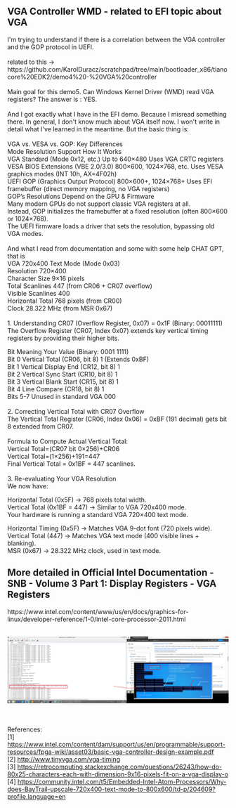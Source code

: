 <h2> VGA Controller WMD - related to EFI topic about VGA</h2>
I'm trying to understand if there is a correlation between the VGA controller and the GOP protocol in UEFI.
<br /><br />
related to this -> https://github.com/KarolDuracz/scratchpad/tree/main/bootloader_x86/tianocore%20EDK2/demo4%20-%20VGA%20controller
<br /><br />
Main goal for this demo5. Can Windows Kernel Driver (WMD) read VGA registers? The answer is : YES.
<br /><br />
And I got exactly what I have in the EFI demo. Because I misread something there. In general, I don't know much about VGA itself now. I won't write in detail what I've learned in the meantime. But the basic thing is:
<br /><br />
VGA vs. VESA vs. GOP: Key Differences
<br />
Mode	Resolution Support	How It Works<br />
VGA Standard (Mode 0x12, etc.)	Up to 640×480	Uses VGA CRTC registers<br />
VESA BIOS Extensions (VBE 2.0/3.0)	800×600, 1024×768, etc.	Uses VESA graphics modes (INT 10h, AX=4F02h)<br />
UEFI GOP (Graphics Output Protocol)	800×600+, 1024×768+	Uses EFI framebuffer (direct memory mapping, no VGA registers)<br />
GOP’s Resolutions Depend on the GPU & Firmware<br />
Many modern GPUs do not support classic VGA registers at all.<br />
Instead, GOP initializes the framebuffer at a fixed resolution (often 800×600 or 1024×768).<br />
The UEFI firmware loads a driver that sets the resolution, bypassing old VGA modes.
<br /><br />
And what I read from documentation and some with some help CHAT GPT, that is <br />
VGA 720x400 Text Mode (Mode 0x03)<br />
Resolution	720×400<br />
Character Size	9×16 pixels<br />
Total Scanlines	447 (from CR06 + CR07 overflow)<br />
Visible Scanlines	400<br />
Horizontal Total	768 pixels (from CR00)<br />
Clock	28.322 MHz (from MSR 0x67)<br />
<br />
1. Understanding CR07 (Overflow Register, 0x07) = 0x1F (Binary: 00011111)<br />
The Overflow Register (CR07, Index 0x07) extends key vertical timing registers by providing their higher bits.<br />

Bit	Meaning	Your Value (Binary: 0001 1111)<br />
Bit 0	Vertical Total (CR06, bit 8)	1 (Extends 0xBF)<br />
Bit 1	Vertical Display End (CR12, bit 8)	1<br />
Bit 2	Vertical Sync Start (CR10, bit 8)	1<br />
Bit 3	Vertical Blank Start (CR15, bit 8)	1<br />
Bit 4	Line Compare (CR18, bit 8)	1<br />
Bits 5-7	Unused in standard VGA	000<br /><br />
2. Correcting Vertical Total with CR07 Overflow<br />
The Vertical Total Register (CR06, Index 0x06) = 0xBF (191 decimal) gets bit 8 extended from CR07.<br />
<br />
Formula to Compute Actual Vertical Total:<br />
Vertical Total=(CR07 bit 0×256)+CR06<br />
Vertical Total=(1×256)+191=447<br />
Final Vertical Total = 0x1BF = 447 scanlines.<br />
<br />
3. Re-evaluating Your VGA Resolution<br />
We now have:<br />

Horizontal Total (0x5F) → 768 pixels total width.<br />
Vertical Total (0x1BF = 447) → Similar to VGA 720x400 mode.<br />
Your hardware is running a standard VGA 720×400 text mode.<br />

Horizontal Timing (0x5F) → Matches VGA 9-dot font (720 pixels wide).<br />
Vertical Total (447) → Matches VGA text mode (400 visible lines + blanking).<br />
MSR (0x67) → 28.322 MHz clock, used in text mode.<br />
<h2>More detailed in Official Intel Documentation - SNB - Volume 3 Part 1: Display Registers - VGA Registers</h2>
https://www.intel.com/content/www/us/en/docs/graphics-for-linux/developer-reference/1-0/intel-core-processor-2011.html
<br /><br />

![dump](https://github.com/KarolDuracz/scratchpad/blob/main/Hello%20World%20Drivers/demo%205%20-%20VGA%20Controller%20WMD%20-%20related%20to%20EFI%20topic%20about%20VGA/69%20-%2008-02-2025%20-%20windows%20driver%20test%20for%20VGA%20controller%20registers.png?raw=true)

<br /><br />
References:<br />
[1] https://www.intel.com/content/dam/support/us/en/programmable/support-resources/fpga-wiki/asset03/basic-vga-controller-design-example.pdf <br />
[2] http://www.tinyvga.com/vga-timing <br />
[3] https://retrocomputing.stackexchange.com/questions/26243/how-do-80x25-characters-each-with-dimension-9x16-pixels-fit-on-a-vga-display-o <br />
[4] https://community.intel.com/t5/Embedded-Intel-Atom-Processors/Why-does-BayTrail-upscale-720x400-text-mode-to-800x600/td-p/204609?profile.language=en
